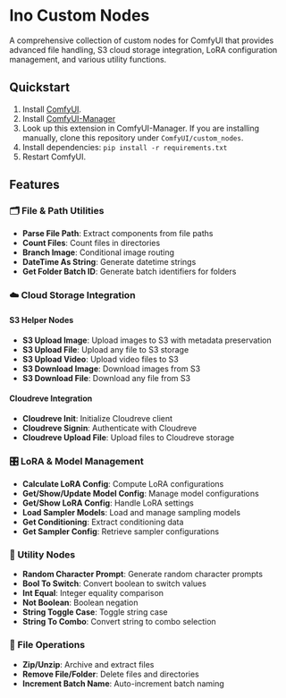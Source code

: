 # Ino Custom Nodes

A comprehensive collection of custom nodes for ComfyUI that provides advanced file handling, S3 cloud storage integration, LoRA configuration management, and various utility functions.

## Quickstart

1. Install [ComfyUI](https://docs.comfy.org/get_started).
2. Install [ComfyUI-Manager](https://github.com/ltdrdata/ComfyUI-Manager)
3. Look up this extension in ComfyUI-Manager. If you are installing manually, clone this repository under `ComfyUI/custom_nodes`.
4. Install dependencies: `pip install -r requirements.txt`
5. Restart ComfyUI.

## Features

### 🗂️ File & Path Utilities
- **Parse File Path**: Extract components from file paths
- **Count Files**: Count files in directories
- **Branch Image**: Conditional image routing
- **DateTime As String**: Generate datetime strings
- **Get Folder Batch ID**: Generate batch identifiers for folders

### ☁️ Cloud Storage Integration

#### S3 Helper Nodes
- **S3 Upload Image**: Upload images to S3 with metadata preservation
- **S3 Upload File**: Upload any file to S3 storage
- **S3 Upload Video**: Upload video files to S3
- **S3 Download Image**: Download images from S3
- **S3 Download File**: Download any file from S3

#### Cloudreve Integration
- **Cloudreve Init**: Initialize Cloudreve client
- **Cloudreve Signin**: Authenticate with Cloudreve
- **Cloudreve Upload File**: Upload files to Cloudreve storage

### 🎛️ LoRA & Model Management
- **Calculate LoRA Config**: Compute LoRA configurations
- **Get/Show/Update Model Config**: Manage model configurations
- **Get/Show LoRA Config**: Handle LoRA settings
- **Load Sampler Models**: Load and manage sampling models
- **Get Conditioning**: Extract conditioning data
- **Get Sampler Config**: Retrieve sampler configurations

### 🔧 Utility Nodes
- **Random Character Prompt**: Generate random character prompts
- **Bool To Switch**: Convert boolean to switch values
- **Int Equal**: Integer equality comparison
- **Not Boolean**: Boolean negation
- **String Toggle Case**: Toggle string case
- **String To Combo**: Convert string to combo selection

### 📁 File Operations
- **Zip/Unzip**: Archive and extract files
- **Remove File/Folder**: Delete files and directories
- **Increment Batch Name**: Auto-increment batch naming
